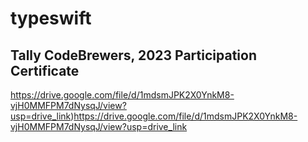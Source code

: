 # typeswift

## Tally CodeBrewers, 2023 Participation Certificate
https://drive.google.com/file/d/1mdsmJPK2X0YnkM8-vjH0MMFPM7dNysqJ/view?usp=drive_link)https://drive.google.com/file/d/1mdsmJPK2X0YnkM8-vjH0MMFPM7dNysqJ/view?usp=drive_link
